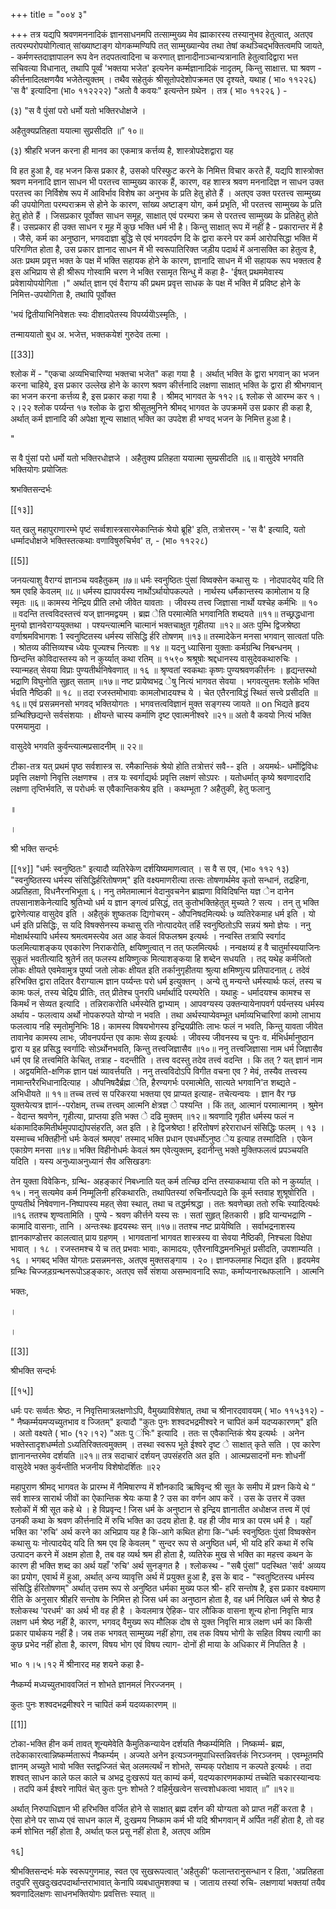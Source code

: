 +++
title = "००४ ३"

+++
तत्र यद्यपि श्रवणमननादिकं ज्ञानसाधनमपि तत्साम्मुख्य मेव ह्माकारस्य तस्यानुभव हेतुत्वात्, अतएव तत्परम्परोपयोगित्वात् सांख्याष्टाङ्ग योगकम्मण्यिपि तत् साम्मुख्यान्येव तथा तेषां कथञ्चिद्भक्तित्वमपि जायते, - कर्मणस्तदाज्ञापालन रूप वेन तदपतत्वादिना च करणात् ज्ञानादीनाञ्चान्यत्रानाति हेतुत्वादिद्वारा भत्त सचिवत्या विधानात्, तथापि पूर्व्वं 'भक्तया भजेत' इत्यनेन कर्म्मज्ञानादिकं नादृतम्, किन्तु साक्षात्त. घा श्रवण - कीर्त्तनादिलक्षणयैव भजेतेत्युक्तम् । तथैव सहेतुकं श्रीसूतोपदेशोपक्रमत एव दृश्यते, यथाह ( भा० ११२२६) 'स वै' इत्यादिना (भा० ११२२२२) "अतो वै कवयः" इत्यन्तेन ग्रथेन । तत्र ( भा० ११२२६ ) - 

(३) "स वै पुंसां परो धर्मो यतो भक्तिरधोक्षजे । 

अहैतुक्यप्रतिहता ययात्मा सुप्रसीदति ॥” १०॥ 

(३) श्रीहरि भजन करना ही मानव का एकमात्र कर्त्तव्य है, शास्त्रोपदेशद्वारा यह 

वि हत हुआ है, वह भजन किस प्रकार है, उसको परिस्फुट करने के निमित्त विचार करते हैं, यद्यपि शास्त्रोक्त श्रवण मननादि ज्ञान साधन भी परतत्त्व साम्मुख्य कारक हैं, कारण, वह शास्त्र श्रवण मननादिज्ञ न साधन उक्त परतत्त्व का निर्विशेष रूप में आविर्भाव विशेष का अनुभव के प्रति हेतु होते हैं । अतएव उक्त परतत्त्व साम्मुख्य की उपयोगिता परम्पराक्रम से होने के कारण, सांख्य अष्टाङ्ग योग, कर्म प्रभृति, भी परतत्त्व साम्मुख्य के प्रति हेतु होते हैं । जिसप्रकार पूर्वोक्त साधन समूह, साक्षात् एवं परम्परा क्रम से परतत्त्व साम्मुख्य के प्रतिहेतु होते हैं। उसप्रकार ही उक्त साधन र मूह में कुछ भक्ति धर्म भी है। किन्तु साक्षात् रूप में नहीं है - प्रकारान्तर में है । जैसे, कर्म का अनुष्ठान, भगवदाज्ञा बुद्धि से एवं भगवदर्पण दि के द्वारा करने पर कर्म आरोपसिद्धा भक्ति में परिगणित होता है, उस प्रकार ज्ञानाद साधन में भी स्वरूपातिरिक्त जड़ीय पदार्थ में अनासक्ति का हेतुत्व है, अतः प्रथम प्रवृत्त भक्त के पक्ष में भक्ति सहायक होने के कारण, ज्ञानादि साधन में भी सहायक रूप भक्तत्व है इस अभिप्राय से ही श्रीरूप गोस्वामि चरण ने भक्ति रसामृत सिन्धु में कहा है- 'ईषत् प्रथममेवास्य प्रवेशायोपयोगिता ।" अर्थात् ज्ञान एवं वैराग्य की प्रथम प्रवृत्त साधक के पक्ष में भक्ति में प्रविष्ट होने के निमित्त-उपयोगिता है, तथापि पूर्वोक्त 

'भयं द्वितीयाभिनिवेशतः स्यः दीशादपेतस्य विपर्य्ययेोऽस्मृतिः, । 

तन्माययातो बुध अ. भजेत्त, भक्तकयेशं गुरुदेव तत्मा । 


[[33]]

श्लोक में - "एकचा अव्यभिचारिण्या भक्तचा भजेत" कहा गया है । अर्थात् भक्ति के द्वारा भगवान् का भजन करना चाहिये, इस प्रकार उल्लेख होने के कारण श्रवण कीर्त्तनादि लक्षणा साक्षात् भक्ति के द्वारा ही श्रीभगवान् का भजन करना कर्त्तव्य है, इस प्रकार कहा गया है । श्रीमद् भागवत के ११२।६ श्लोक से आरम्भ कर १।२।२२ श्लोक पर्य्यन्त १७ श्लोक के द्वारा श्रीसूतमुनिने श्रीमद् भागवत के उपक्रममें उस प्रकार ही कहा है, अर्थात् कर्म ज्ञानादि की अपेक्षा शून्य साक्षात् भक्ति का उपदेश ही भग्वद् भजन के निमित्त हुआ है। 

" 

स वै पुंसां परो धर्मो यतो भक्तिरधोज्ञजे । अहैतुक्य प्रतिहता ययात्मा सुम्प्रसीदति ॥६॥ वासुदेवे भगवति भक्तियोगः प्रयोजितः 

श्रभक्तिसन्दर्भः 

[[१३]]

यत् खलु महापुराणारम्भे पृष्टं सर्व्वशास्त्रसारमेकान्तिकं श्रेयो ब्रूहि' इति, तत्रोत्तरम् - 'स वै' इत्यादि, यतो धर्म्मादधोक्षजे भक्तिस्तत्कथाः वणाविषुरुचिर्भव' त, - (भा० ११२२८) 

[[5]]

जनयत्याशु वैराग्यं ज्ञानञ्च यवहैतुकम् ॥७॥ धर्मः स्वनुष्ठितः पुंसां विष्वक्सेन कथासु यः । नोदपादयेद् यदि ति श्रम एवहि केवलम् ॥८॥ धर्मस्य ह्यापवर्यस्य नार्थोऽर्थायोपकल्पते । नार्थस्य धर्मैकान्तस्य कामोलाभ य हि स्मृतः ॥६॥ कामस्य नेन्द्रिय प्रीति लभो जीवेत यावताः । जीवस्य तत्त्व जिज्ञासा नार्थो यश्चेह कर्मभिः ॥ १० ॥ वदन्ति तत्त्वविदस्तत्त्वं यज् ज्ञानमद्वयम् । ब्रह्म ेति परमात्मेति भगवानिति शब्दयते ॥११॥ तच्छ्रद्धधाना मुनयो ज्ञानवेराग्ययुक्तथा । पश्यन्त्यात्मनि चात्मानं भक्तचाक्षुत गृहीतया ॥१२॥ अतः पुम्भि द्विजश्रेष्ठा वर्णाश्रमविभागशः 1 स्वनुष्टितस्य धर्मस्य संसिद्धि र्हरि तोषणम् ॥१३॥ तस्मादेकेन मनसा भगवान् सात्वतां पतिः । श्रोतव्य कीत्तिव्यश्च ध्येयः पूज्यश्च नित्यशः ॥ १४ ॥ यदनु ध्यासिना युक्ताः कर्मग्रन्थि निबन्धनम् । छिन्दन्ति कोविदास्तस्य को न कुर्य्यात् कथा रतिम् ॥ १५९० श्रश्रूषोः श्रद्दधानस्य वासुदेवकथारुचिः । स्यान्महत् सेवया विप्राः पुण्यतीर्थनिषेवणात् ॥ १६ ॥ श्रृण्वतां स्वकथाः कृष्णः पुण्यश्रवणकीर्त्तनः । हृद्यन्तस्थो भद्राणि विघुनोति सुहृत् सताम् ॥१७॥ नष्ट प्रायेष्वभद्र ेषु नित्यं भागवत सेवया । भगवत्युत्तमः श्लोके भक्ति र्भवति नैष्ठिकी ॥ १८ ॥ तदा रजस्तमोभावाः कामलोभादयश्च ये । चेत एतैरनाविद्धं स्थितं सत्त्वे प्रसीदति ॥१६॥ एवं प्रसन्नमनसो भगवद् भक्तियोगतः । भगवत्तत्वविज्ञानं मुक्त सङ्गस्य जायते ॥ on भिद्यते हृदय ग्रन्थिश्छिद्यन्ते सर्वसंशयाः । क्षीयन्ते चास्य कर्माणि दृष्ट एवात्मनीश्वरे ॥२१॥ अतो वै कवयो नित्यं भक्ति परमयामुदा । 

वासुदेवे भगवति कुर्वन्त्यात्मप्रसादनीम् ॥ २२॥ 

टीका-तत्र यत् प्रथमं पृष्ठ सर्वशास्त्र स. रमैकान्तिकं श्रेयो होति तत्रोत्तरं सवै-- इति । अयमर्थः- धर्मोद्विविधः प्रवृत्ति लक्षणो निवृत्ति लक्षणश्च । तत्र यः स्वर्गाद्यर्थः प्रवृत्ति लक्षणं सोऽपरः । यतोधर्मात् कृष्ये श्रवणादरादि लक्षणा तृप्तिर्भवति, स परोधर्मः स एवैकान्तिकश्रेय इति । कथम्भूता ? अहैतुकी, हेतु फलानु 

॥ 

। 

श्री भक्ति सन्दर्भः 

[[१४]] "धर्मः स्वनुष्ठितः" इत्यादौ व्यतिरेकेण दर्शयिष्यमाणत्वात् । स वै स एव, (भा० ११२ १३) "स्वनुष्ठितस्य धर्मस्य संसिद्धिर्हरितोषणम्" इति वक्ष्यमाणरीत्या तत्सः तोषणार्थमेव कृतो सन्धानं, तद्रहिना, अप्रतिहता, विधनैरनभिभूता ६। ननु तमेतमात्मानं वेदानुवचनेन ब्राह्मणा विविदिषन्ति यज्ञ ेन दानेन तपसानाशकेनेत्यादि श्रुतिभ्यो धर्म य ज्ञान ङ्गत्वं प्रसिद्धं, तत् कुतोभक्तिहेतुत् मुच्यते ? सत्य । तन् तु भक्ति द्वारेणेत्याह वासुदेव इति । अहैतुकं शुष्कतक द्यिगोचरम् - औपनिषदमित्यर्थः ७ व्यतिरेकमाह धर्म इति । यो धर्म इति प्रसिद्धिः, स यदि विषक्सेनस्य कथासु रति नोत्पादयेत् तर्हि स्वनुष्ठितोऽपि सन्नयं श्रमो ज्ञेयः । ननु मोक्षार्थस्यापि धर्मस्य श्रमत्वमस्त्येव अत आह केवलं विफलश्रम इत्यर्थः । नन्वस्ति तत्रापि स्वर्गाद फलमित्याशङ्कय एवकारेण निराकरोति, क्षयिष्णुत्वात् न तत् फलमित्यर्थः । नन्वक्षय्यं ह वै चातुर्मास्ययाजिनः सुकृतं भवतीत्यादि श्रुतेर्न तत् फलस्य क्षयिष्णुत्क मित्याशङ्कया हि शब्देन सधयति । तद् यथेह कर्मजितो लोकः क्षीयते एवमेवामुत्र पुर्ष्या जतो लोकः क्षीयत इति तर्कानुगृहीतया श्रुत्या क्षमिष्णुत्य प्रतिपादनात् ८ तदेवं हरिभक्ति द्वारा तदितर वैराग्यात्म ज्ञान पर्य्यन्तः परो धर्म इत्युक्तन् । अन्ये तु मन्यन्ते धर्मस्यार्थः फलं, तस्य च कामः फलं, तस्य चेद्रिय प्रीतिः, तत् प्रीतेश्च पुनरपि धर्मार्थादि परम्परेति । यथाहुः - धर्मादयश्च कामश्च स किमर्थं न सेव्यत इत्यादि । तन्निराकरोति धर्मस्येति द्वाभ्याम् । आपवग्यस्य उक्तन्यायेनापवर्ग पर्यन्तस्य धर्मस्य अर्थाय - फलत्वाय अर्थो नोपकरुपते योग्यो न भवति । तथा अर्थस्याप्येवम्भूत धर्माव्यभिचारिणां कामो लाभाय फलत्वाय नहि स्मृतोमुनिभिः 18। कामस्य विषयभोगस्य इन्द्रियप्रीतिः लाभः फलं न भवति, किन्तु यावता जीवेत तावानेव कामस्य लाभः, जीवनपर्यन्त एव कामः सेव्य इत्यर्थः । जीवस्य जीवनस्य च पुनः व. र्मभिर्धर्मानुष्ठान द्वारा य इह प्रसिद्ध स्वर्गादिः सोऽर्थोनभवति, किन्तु तत्त्वजिज्ञासैव ॥१०॥ ननु तत्त्वजिज्ञासा नाम धर्म जिज्ञासैव धर्म एव हि तत्त्वमिति केचित्, तत्राह - वदन्तीति । तत्त्व वदस्तु तदेव तत्त्वं वदन्ति । कि तत् ? यत् ज्ञानं नाम । अद्वयमिति-क्षणिक ज्ञान पक्षं व्यावर्त्तयति । ननु तत्त्वविदोऽपि विगीत वचना एव ? मेवं, तस्यैव तत्त्वस्य नामान्तरैरभिधानादित्याह । औपनिषदैर्ब्रह्म ेति, हैरण्यगर्भः परमात्मेति, सात्यते भगवानि'त शब्द्यते - अभिधीयते ॥ ११॥ तच्च तत्त्वं स परिकरया भक्तया एव प्राप्यत इत्याह- तचेत्यन्वयः । ज्ञान वैर ग्छ युक्तयेत्यत्र ज्ञानं--परोक्षम्, तच्च तत्त्वम् आत्मनि क्षेत्रज्ञ े पश्यन्ति । किं तत्, आत्मानं परमात्मानम् । श्रुमेन - वेदान्त श्रवणेन, गृहीत्या, प्राप्तया इति भक्त े दढि मुक्तम् ॥१२॥ श्रवणादि गृहीत धर्मस्य फलं न थंकामादिकमितीर्थमुपपाद्योपसंहरति, अत इति । हे द्विजश्रेष्ठा ! हरितोषणं हरेराराधनं संसिद्धिः फलम् । १३ । यस्माच्च भक्तिहीनो धर्मः केवलं श्रमएव' तस्माद् भक्ति प्रधान एवधर्मोऽनुष्ठ ेय इत्याह तस्मादिति । एकेन एकाग्रेण मनसा ॥१४॥ भक्ति विहीनोधर्मः केवलं श्रम एवेत्युक्तम्, इदानीन्तु भक्ते मुक्तिफलत्वं प्रपञ्चयति यदिति । यस्य अनुध्याअनुध्यानं सैव असिखडगः 

तेन युक्ता विवेकिनः, ग्रन्थि- अहङ्कारं निबध्नाति यत् कर्म तत्च्छि दन्ति तस्याकथाया रति को न कुर्य्यात् । १५। ननु सत्यमेव कर्म निम्मूलिनी हरिकथारतिः, तथापितस्यां रुचिर्नोत्पद्यते कि कूर्म स्तवाह शुश्रूषोरिति । पुण्यतीर्थ निषेवणान-निष्पापस्य महत् सेवा स्थात्, तथा च तद्धर्मश्रद्धा । ततः श्रवणेच्छा ततो रुचिः स्यादित्यर्थः ॥१६ ततश्च शृण्वतामिति । पुण्ये - श्रवण कीर्त्तने यस्य सः । सतां सुहृत् हितकारी । हृदि यान्यभद्राणि - कामादि वासनाः, तानि । अन्तःस्थः हृदयस्थः सन् ॥१७॥ ततश्च नष्ट प्रायेष्विति । सर्वाभद्रनाशस्य ज्ञानकाण्डोत्तर कालत्वात् प्राय ग्रहणम् । भागवतानां भागवत शास्त्रस्य वा सेवया नैष्ठिकी, निश्चला विक्षेपा भावात् । १८ । रजस्तमश्च ये च तत् प्रभवाः भावाः, कामादयः, एतैरनाविद्धमनभिभूतं प्रसीदति, उपशाम्यति । १६ । भगबद् भक्ति योगतः प्रसन्नमनसः, अतएव मुक्तसङ्गाय । २०। ज्ञानफलमाह भिद्यत इति । हृदयमेव ग्रन्थिः चिज्जड़ग्रन्थनरूपोऽहङ्कारः, अतएव सर्वे संशया असम्भावनादि रूपाः, कर्माप्यनारब्धफलानि । आत्मनि 

भक्तः, 

। 

। 

[[3]]

श्रीभक्ति सन्दर्भः 

[[१५]]

धर्मः परः सर्व्वतः श्रेष्ठः, न निवृत्तिमात्रलक्षणोऽपि, वैमुख्याविशेषात्, तथा च श्रीनारदवावयम् ( भा० ११५३१२) - " नैष्कर्म्मयमप्यच्युतभाव व ज्जितम्" इत्यादौ "कुतः पुनः शश्वदभद्रमीश्वरे न चापितं कर्म यदप्यकारणम्" इति । अतो वक्ष्यते ( भा० (१२।१२) "अतः पु ंभिः" इत्यादि । ततः स एवैकान्तिकं श्रेय इत्यर्थः । अनेन भक्तेस्तादृशधर्म्मतो ऽध्यतिरिक्तत्वमुक्तम् । तस्था स्वरूप भूते ईश्वरे दृष्ट े साक्षात् कृते सति । एव कारेण ज्ञानानन्तरमेव दर्शयति ॥२१॥ तत्र सदाचारं दर्शयन् उपसंहरति अत इति । आत्मप्रसादनों मनः शोधनीं वासुदेवे भक्त कुर्वन्तीति भजनीय विशेषोदर्शितः ॥२२ 

महापुराण श्रीमद् भागवत के प्रारम्भ में नैमिषारण्य में शौनकादि ऋषिवृन्द श्री सूत के समीप में प्रश्न किये थे “ सर्व शास्त्र सारार्थ जीवों का ऐकान्तिक श्रेयः कया है ? उस का वर्णन आप करें । उस के उत्तर में उक्त श्लोकों में श्री सूत कहे थे । हे विप्रवृन्द ! जिस धर्म के अनुष्टान से इन्द्रिय ज्ञानातीत अधोक्षज तत्त्व में एवं उनकी कथा के श्रवण कीर्त्तनादि में रुचि भक्ति का उदय होता है. वह ही जीव मात्र का परम धर्म है । यहाँ भक्ति का 'रुचि' अर्थ करने का अभिप्राय यह है कि-आगे कथित होगा कि-“धर्मः स्वनुष्ठितः पुंसां विष्वक्सेन कथासु यः नोत्पादयेद् यदि ति श्रम एव हि केवलम् " सुन्दर रूप से अनुष्ठित धर्म, भी यदि हरि कथा में रुचि उत्पादन करने में अक्षम होता है, तब वह व्यर्थ श्रम ही होता है, व्यतिरेक मुख से भक्ति का महत्त्व कथन के कारण ही भक्ति शब्द का अर्थ यहाँ 'रुचि' अर्थ सुनङ्गत है । श्लोकस्थ - "सबै पुंसां" पदस्थित 'सर्व' अव्यय का प्रयोग, एवार्थ में हुआ, अर्थात् अन्य व्यावृत्ति अर्थ में प्रयुक्त हुआ है, इस के बाद - "स्वतुष्टितस्य धर्मस्य संसिद्धि र्हरितोषणम्" अर्थात् उत्तम रूप से अनुष्ठित धर्मका मुख्य फल श्री- हरि सन्तोष है, इस प्रकार वक्ष्यमाण रीति के अनुसार श्रीहरि सन्तोष के निमित्त हो जिस धर्म का अनुष्ठान होता है, वह धर्म निखिल धर्म से श्रेष्ठ है श्लोकस्थ 'परधर्म' का अर्थ भी वह ही है । केवलमात्र ऐहिक- पार लौकिक वासना शून्य होना निवृत्ति मात्र लक्षण धर्म श्रेष्ठ नहीं है, कारण, भगवद् वैमुख्य रूप मौलिक दोष से युक्त निवृत्ति मात्र लक्षण धर्म का किसी प्रकार पार्थकय नहीं है। जब तक भगवत् साम्मुख्य नहीं होगा, तब तक विषय भोगी के सहित विषय त्यागी का कुछ प्रभेद नहीं होता है, कारण, विषय भोग एवं विषय त्याग- दोनों ही माया के अधिकार में निपतित है । 

भा० १।५।१२ में श्रीनारद मह शयने कहा है- 

नैष्कर्म्य मध्यच्युतभाववजितं न शोभते ज्ञानमलं निरज्जनम् । 

कुतः पुनः शश्वदभद्रमीश्वरे न चापितं कर्म यदव्यकारणम् ॥ 

[[1]]

टोका-भक्ति हीन कर्म तावत् शून्यमेवेति कैमुतिकन्यायेन दर्शयति नैष्कर्म्यमिति । निष्कर्म्म- ब्रह्म, तदेकाकारत्वान्निष्कर्म्मतारूपं नैष्कर्म्यम् । अज्यते अनेन इत्यञ्जनमुपाधिस्तन्निवर्त्तकं निरञ्जनम् । एवम्भूतमपि ज्ञानम् अच्युते भावो भक्ति स्तद्वज्जितं चेत् अलमत्यर्थं न शोभते, सम्यक् परोक्षाय न कल्पते इत्यर्थः । तदा शश्वत् साधन काले फल काले च अभद्र दुःखरूपं यत् काम्यं कर्म, यदप्यकारणमकाम्यं तच्चेति चकारस्यान्वयः । तदपि कर्म ईश्वरे नापितं चेत् कुतः पुनः शोभते ? वहिर्मुखत्वेन सत्त्वशोधकत्वा भावात् ॥” ॥१२॥ 

अर्थात् निरुपाधिज्ञान भी हरिभक्ति वर्जित होने से साक्षात् ब्रह्म दर्शन की योग्यता को प्राप्त नहीं करता है । ऐसा होने पर साध्य एवं साधन काल में, दुःखमय निष्काम कर्म भी यदि श्रीभगवान् में अर्पित नहीं होता है, तो वह कर्म शोभित नहीं होता है, अर्थात् फल प्रसू नहीं होता है, अतएव अग्रिम 

१६] 

श्रीभक्तिसन्दर्भः मके स्वरूपगुणमाह, स्वत एव सुखरूपत्वात् 'अहैतुकी' फलान्तरानुसन्धान र हिता, 'अप्रतिहता तदुपरि सुखदुःखदपदार्थान्तराभावात् केनापि व्यबधातुमशक्या च । जाताय तस्यां रुचि- लक्षणायां भक्तयां तयैव श्रवणादिलक्षणः साधनभक्तियोगः प्रवत्तित्तः स्यात् ॥ 
